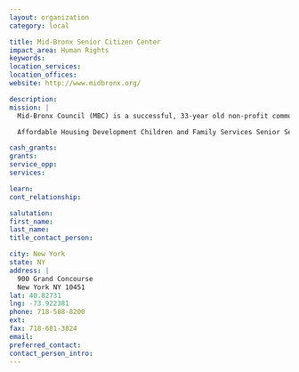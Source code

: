 ```yaml
---
layout: organization
category: local

title: Mid-Bronx Senior Citizen Center
impact_area: Human Rights
keywords: 
location_services: 
location_offices: 
website: http://www.midbronx.org/

description: 
mission: |
  Mid-Bronx Council (MBC) is a successful, 33-year old non-profit community development corporation that supports and empowers the residents of the South and Mid-Bronx through the following programs:

  Affordable Housing Development Children and Family Services Senior Services Education and Youth Community Engagement Economic and Workforce Development 

cash_grants: 
grants: 
service_opp: 
services: 

learn: 
cont_relationship: 

salutation: 
first_name: 
last_name: 
title_contact_person: 

city: New York
state: NY
address: |
  900 Grand Concourse  
  New York NY 10451
lat: 40.82731
lng: -73.922381
phone: 718-588-8200
ext: 
fax: 718-681-3824
email: 
preferred_contact: 
contact_person_intro: 
---
```

